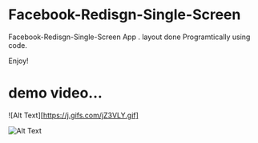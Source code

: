 # Facebook-Redisgn-Single-Screen

Facebook-Redisgn-Single-Screen App . layout done Programtically using code.


Enjoy!

#  demo video...



![Alt Text][https://j.gifs.com/jZ3VLY.gif]


![Alt Text](https://j.gifs.com/jZ3VLY.gif)
